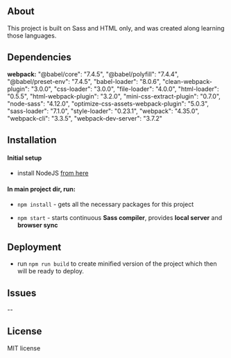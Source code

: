## About
This project is built on Sass and HTML only, and was created along learning those languages.


## Dependencies
**webpack:** "@babel/core": "7.4.5",
    "@babel/polyfill": "7.4.4",
    "@babel/preset-env": "7.4.5",
    "babel-loader": "8.0.6",
    "clean-webpack-plugin": "3.0.0",
    "css-loader": "3.0.0",
    "file-loader": "4.0.0",
    "html-loader": "0.5.5",
    "html-webpack-plugin": "3.2.0",
    "mini-css-extract-plugin": "0.7.0",
    "node-sass": "4.12.0",
    "optimize-css-assets-webpack-plugin": "5.0.3",
    "sass-loader": "7.1.0",
    "style-loader": "0.23.1",
    "webpack": "4.35.0",
    "webpack-cli": "3.3.5",
    "webpack-dev-server": "3.7.2"


## Installation
#### Initial setup
- install NodeJS [from here](https://nodejs.org/en/)

#### In main project dir, run:

- `npm install` - gets all the necessary packages for this project

- `npm start` - starts continuous **Sass compiler**, provides **local server** and **browser sync**


## Deployment
- run `npm run build` to create minified version of the project which then will be ready to deploy. 


## Issues
--

## License
MIT license